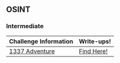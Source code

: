 ## OSINT

### Intermediate
| Challenge Information | Write-ups! |
|----------------|----------------|
| [1337 Adventure](https://github.com/Hacktoberfest-Nepal/Hacktoberfest_CTF/tree/master/Challenges/OSINT/Intermediate/1337%20Adventure) | [Find Here!](https://github.com/Hacktoberfest-Nepal/Hacktoberfest_CTF/tree/master/Writeups/OSINT/Intermediate/1337%20Adventure) |
